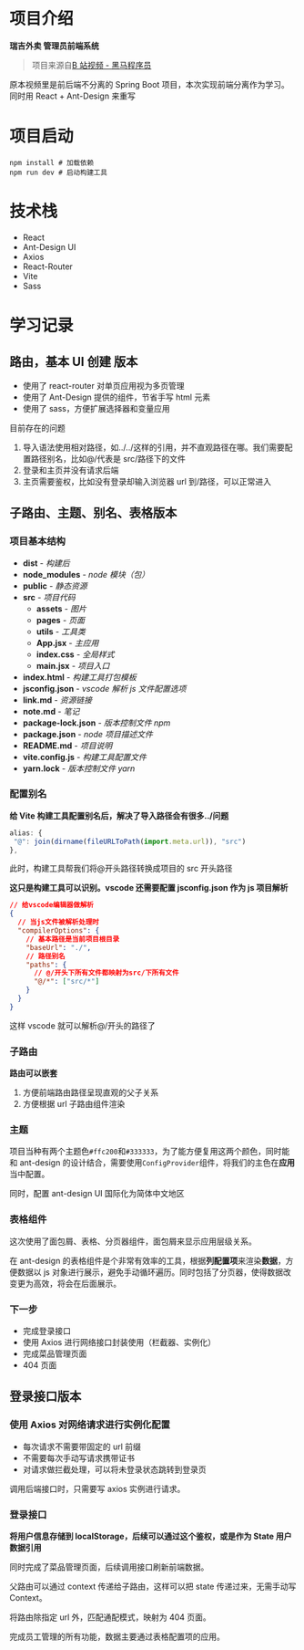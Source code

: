 # 项目介绍

**瑞吉外卖 管理员前端系统**

> 项目来源自[B 站视频 - 黑马程序员](https://www.bilibili.com/video/BV13a411q753/?share_source=copy_web&vd_source=bb5f5798f55c369e64de4f2cf0239c85)

原本视频里是前后端不分离的 Spring Boot 项目，本次实现前端分离作为学习。同时用 React + Ant-Design 来重写

# 项目启动

```
npm install # 加载依赖
npm run dev # 启动构建工具
```

# 技术栈

- React
- Ant-Design UI
- Axios
- React-Router
- Vite
- Sass

# 学习记录

## 路由，基本 UI 创建 版本

- 使用了 react-router 对单页应用视为多页管理
- 使用了 Ant-Design 提供的组件，节省手写 html 元素
- 使用了 sass，方便扩展选择器和变量应用

目前存在的问题

1. 导入语法使用相对路径，如../../这样的引用，并不直观路径在哪。我们需要配置路径别名，比如@/代表是 src/路径下的文件
2. 登录和主页并没有请求后端
3. 主页需要鉴权，比如没有登录却输入浏览器 url 到/路径，可以正常进入

## 子路由、主题、别名、表格版本

### 项目基本结构

- **dist** - _构建后_
- **node_modules** - _node 模块（包）_
- **public** - _静态资源_
- **src** - _项目代码_
  - **assets** - _图片_
  - **pages** - _页面_
  - **utils** - _工具类_
  - **App.jsx** - _主应用_
  - **index.css** - _全局样式_
  - **main.jsx** - _项目入口_
- **index.html** - _构建工具打包模板_
- **jsconfig.json** - _vscode 解析 js 文件配置选项_
- **link.md** - _资源链接_
- **note.md** - _笔记_
- **package-lock.json** - _版本控制文件 npm_
- **package.json** - _node 项目描述文件_
- **README.md** - _项目说明_
- **vite.config.js** - _构建工具配置文件_
- **yarn.lock** - _版本控制文件 yarn_

### 配置别名

**给 Vite 构建工具配置别名后，解决了导入路径会有很多../问题**

```js
alias: {
 "@": join(dirname(fileURLToPath(import.meta.url)), "src")
},
```

此时，构建工具帮我们将@开头路径转换成项目的 src 开头路径

**这只是构建工具可以识别。vscode 还需要配置 jsconfig.json 作为 js 项目解析**

```json
// 给vscode编辑器做解析
{
  // 当js文件被解析处理时
  "compilerOptions": {
    // 基本路径是当前项目根目录
    "baseUrl": "./",
    // 路径别名
    "paths": {
      // @/开头下所有文件都映射为src/下所有文件
      "@/*": ["src/*"]
    }
  }
}
```

这样 vscode 就可以解析@/开头的路径了

### 子路由

**路由可以嵌套**

1. 方便前端路由路径呈现直观的父子关系
2. 方便根据 url 子路由组件渲染

### 主题

项目当种有两个主题色`#ffc200`和`#333333`，为了能方便复用这两个颜色，同时能和 ant-design 的设计结合，需要使用`ConfigProvider`组件，将我们的主色在**应用**当中配置。

同时，配置 ant-design UI 国际化为简体中文地区

### 表格组件

这次使用了面包屑、表格、分页器组件，面包屑来显示应用层级关系。

在 ant-design 的表格组件是个非常有效率的工具，根据**列配置项**来渲染**数据**，方便数据以 js 对象进行展示，避免手动循环遍历。同时包括了分页器，使得数据改变更为高效，将会在后面展示。

### 下一步

- 完成登录接口
- 使用 Axios 进行网络接口封装使用（栏截器、实例化）
- 完成菜品管理页面
- 404 页面

## 登录接口版本

### 使用 Axios 对网络请求进行实例化配置

- 每次请求不需要带固定的 url 前缀
- 不需要每次手动写请求携带证书
- 对请求做拦截处理，可以将未登录状态跳转到登录页

调用后端接口时，只需要写 axios 实例进行请求。

### 登录接口

**将用户信息存储到 localStorage，后续可以通过这个鉴权，或是作为 State 用户数据引用**

同时完成了菜品管理页面，后续调用接口刷新前端数据。

父路由可以通过 context 传递给子路由，这样可以把 state 传递过来，无需手动写 Context。

将路由除指定 url 外，匹配通配模式，映射为 404 页面。

完成员工管理的所有功能，数据主要通过表格配置项的应用。
